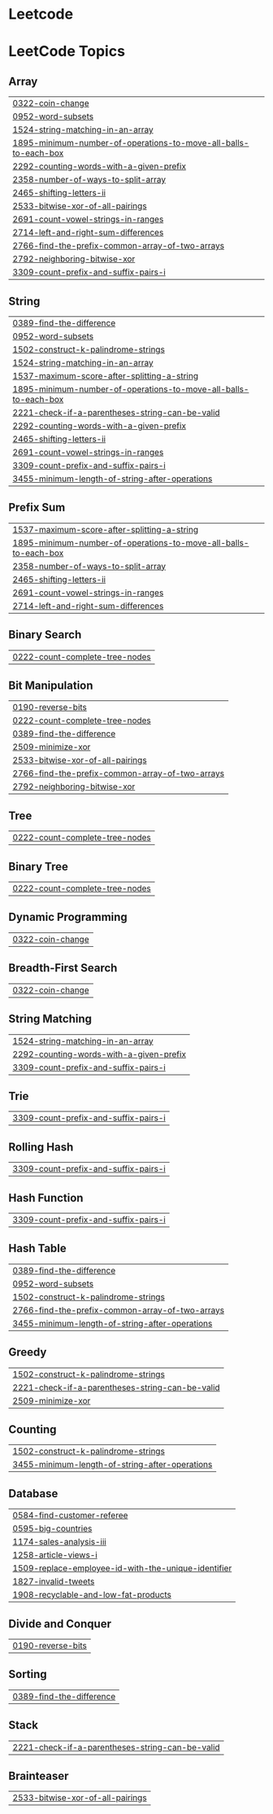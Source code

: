 # Leetcode 

<!---LeetCode Topics Start-->
# LeetCode Topics
## Array
|  |
| ------- |
| [0322-coin-change](https://github.com/Vivekchavda1374/https-github.com-Vivekchavda1374-LEETCODE-/tree/master/0322-coin-change) |
| [0952-word-subsets](https://github.com/Vivekchavda1374/https-github.com-Vivekchavda1374-LEETCODE-/tree/master/0952-word-subsets) |
| [1524-string-matching-in-an-array](https://github.com/Vivekchavda1374/https-github.com-Vivekchavda1374-LEETCODE-/tree/master/1524-string-matching-in-an-array) |
| [1895-minimum-number-of-operations-to-move-all-balls-to-each-box](https://github.com/Vivekchavda1374/https-github.com-Vivekchavda1374-LEETCODE-/tree/master/1895-minimum-number-of-operations-to-move-all-balls-to-each-box) |
| [2292-counting-words-with-a-given-prefix](https://github.com/Vivekchavda1374/https-github.com-Vivekchavda1374-LEETCODE-/tree/master/2292-counting-words-with-a-given-prefix) |
| [2358-number-of-ways-to-split-array](https://github.com/Vivekchavda1374/https-github.com-Vivekchavda1374-LEETCODE-/tree/master/2358-number-of-ways-to-split-array) |
| [2465-shifting-letters-ii](https://github.com/Vivekchavda1374/https-github.com-Vivekchavda1374-LEETCODE-/tree/master/2465-shifting-letters-ii) |
| [2533-bitwise-xor-of-all-pairings](https://github.com/Vivekchavda1374/https-github.com-Vivekchavda1374-LEETCODE-/tree/master/2533-bitwise-xor-of-all-pairings) |
| [2691-count-vowel-strings-in-ranges](https://github.com/Vivekchavda1374/https-github.com-Vivekchavda1374-LEETCODE-/tree/master/2691-count-vowel-strings-in-ranges) |
| [2714-left-and-right-sum-differences](https://github.com/Vivekchavda1374/https-github.com-Vivekchavda1374-LEETCODE-/tree/master/2714-left-and-right-sum-differences) |
| [2766-find-the-prefix-common-array-of-two-arrays](https://github.com/Vivekchavda1374/https-github.com-Vivekchavda1374-LEETCODE-/tree/master/2766-find-the-prefix-common-array-of-two-arrays) |
| [2792-neighboring-bitwise-xor](https://github.com/Vivekchavda1374/https-github.com-Vivekchavda1374-LEETCODE-/tree/master/2792-neighboring-bitwise-xor) |
| [3309-count-prefix-and-suffix-pairs-i](https://github.com/Vivekchavda1374/https-github.com-Vivekchavda1374-LEETCODE-/tree/master/3309-count-prefix-and-suffix-pairs-i) |
## String
|  |
| ------- |
| [0389-find-the-difference](https://github.com/Vivekchavda1374/https-github.com-Vivekchavda1374-LEETCODE-/tree/master/0389-find-the-difference) |
| [0952-word-subsets](https://github.com/Vivekchavda1374/https-github.com-Vivekchavda1374-LEETCODE-/tree/master/0952-word-subsets) |
| [1502-construct-k-palindrome-strings](https://github.com/Vivekchavda1374/https-github.com-Vivekchavda1374-LEETCODE-/tree/master/1502-construct-k-palindrome-strings) |
| [1524-string-matching-in-an-array](https://github.com/Vivekchavda1374/https-github.com-Vivekchavda1374-LEETCODE-/tree/master/1524-string-matching-in-an-array) |
| [1537-maximum-score-after-splitting-a-string](https://github.com/Vivekchavda1374/https-github.com-Vivekchavda1374-LEETCODE-/tree/master/1537-maximum-score-after-splitting-a-string) |
| [1895-minimum-number-of-operations-to-move-all-balls-to-each-box](https://github.com/Vivekchavda1374/https-github.com-Vivekchavda1374-LEETCODE-/tree/master/1895-minimum-number-of-operations-to-move-all-balls-to-each-box) |
| [2221-check-if-a-parentheses-string-can-be-valid](https://github.com/Vivekchavda1374/https-github.com-Vivekchavda1374-LEETCODE-/tree/master/2221-check-if-a-parentheses-string-can-be-valid) |
| [2292-counting-words-with-a-given-prefix](https://github.com/Vivekchavda1374/https-github.com-Vivekchavda1374-LEETCODE-/tree/master/2292-counting-words-with-a-given-prefix) |
| [2465-shifting-letters-ii](https://github.com/Vivekchavda1374/https-github.com-Vivekchavda1374-LEETCODE-/tree/master/2465-shifting-letters-ii) |
| [2691-count-vowel-strings-in-ranges](https://github.com/Vivekchavda1374/https-github.com-Vivekchavda1374-LEETCODE-/tree/master/2691-count-vowel-strings-in-ranges) |
| [3309-count-prefix-and-suffix-pairs-i](https://github.com/Vivekchavda1374/https-github.com-Vivekchavda1374-LEETCODE-/tree/master/3309-count-prefix-and-suffix-pairs-i) |
| [3455-minimum-length-of-string-after-operations](https://github.com/Vivekchavda1374/https-github.com-Vivekchavda1374-LEETCODE-/tree/master/3455-minimum-length-of-string-after-operations) |
## Prefix Sum
|  |
| ------- |
| [1537-maximum-score-after-splitting-a-string](https://github.com/Vivekchavda1374/https-github.com-Vivekchavda1374-LEETCODE-/tree/master/1537-maximum-score-after-splitting-a-string) |
| [1895-minimum-number-of-operations-to-move-all-balls-to-each-box](https://github.com/Vivekchavda1374/https-github.com-Vivekchavda1374-LEETCODE-/tree/master/1895-minimum-number-of-operations-to-move-all-balls-to-each-box) |
| [2358-number-of-ways-to-split-array](https://github.com/Vivekchavda1374/https-github.com-Vivekchavda1374-LEETCODE-/tree/master/2358-number-of-ways-to-split-array) |
| [2465-shifting-letters-ii](https://github.com/Vivekchavda1374/https-github.com-Vivekchavda1374-LEETCODE-/tree/master/2465-shifting-letters-ii) |
| [2691-count-vowel-strings-in-ranges](https://github.com/Vivekchavda1374/https-github.com-Vivekchavda1374-LEETCODE-/tree/master/2691-count-vowel-strings-in-ranges) |
| [2714-left-and-right-sum-differences](https://github.com/Vivekchavda1374/https-github.com-Vivekchavda1374-LEETCODE-/tree/master/2714-left-and-right-sum-differences) |
## Binary Search
|  |
| ------- |
| [0222-count-complete-tree-nodes](https://github.com/Vivekchavda1374/https-github.com-Vivekchavda1374-LEETCODE-/tree/master/0222-count-complete-tree-nodes) |
## Bit Manipulation
|  |
| ------- |
| [0190-reverse-bits](https://github.com/Vivekchavda1374/https-github.com-Vivekchavda1374-LEETCODE-/tree/master/0190-reverse-bits) |
| [0222-count-complete-tree-nodes](https://github.com/Vivekchavda1374/https-github.com-Vivekchavda1374-LEETCODE-/tree/master/0222-count-complete-tree-nodes) |
| [0389-find-the-difference](https://github.com/Vivekchavda1374/https-github.com-Vivekchavda1374-LEETCODE-/tree/master/0389-find-the-difference) |
| [2509-minimize-xor](https://github.com/Vivekchavda1374/https-github.com-Vivekchavda1374-LEETCODE-/tree/master/2509-minimize-xor) |
| [2533-bitwise-xor-of-all-pairings](https://github.com/Vivekchavda1374/https-github.com-Vivekchavda1374-LEETCODE-/tree/master/2533-bitwise-xor-of-all-pairings) |
| [2766-find-the-prefix-common-array-of-two-arrays](https://github.com/Vivekchavda1374/https-github.com-Vivekchavda1374-LEETCODE-/tree/master/2766-find-the-prefix-common-array-of-two-arrays) |
| [2792-neighboring-bitwise-xor](https://github.com/Vivekchavda1374/https-github.com-Vivekchavda1374-LEETCODE-/tree/master/2792-neighboring-bitwise-xor) |
## Tree
|  |
| ------- |
| [0222-count-complete-tree-nodes](https://github.com/Vivekchavda1374/https-github.com-Vivekchavda1374-LEETCODE-/tree/master/0222-count-complete-tree-nodes) |
## Binary Tree
|  |
| ------- |
| [0222-count-complete-tree-nodes](https://github.com/Vivekchavda1374/https-github.com-Vivekchavda1374-LEETCODE-/tree/master/0222-count-complete-tree-nodes) |
## Dynamic Programming
|  |
| ------- |
| [0322-coin-change](https://github.com/Vivekchavda1374/https-github.com-Vivekchavda1374-LEETCODE-/tree/master/0322-coin-change) |
## Breadth-First Search
|  |
| ------- |
| [0322-coin-change](https://github.com/Vivekchavda1374/https-github.com-Vivekchavda1374-LEETCODE-/tree/master/0322-coin-change) |
## String Matching
|  |
| ------- |
| [1524-string-matching-in-an-array](https://github.com/Vivekchavda1374/https-github.com-Vivekchavda1374-LEETCODE-/tree/master/1524-string-matching-in-an-array) |
| [2292-counting-words-with-a-given-prefix](https://github.com/Vivekchavda1374/https-github.com-Vivekchavda1374-LEETCODE-/tree/master/2292-counting-words-with-a-given-prefix) |
| [3309-count-prefix-and-suffix-pairs-i](https://github.com/Vivekchavda1374/https-github.com-Vivekchavda1374-LEETCODE-/tree/master/3309-count-prefix-and-suffix-pairs-i) |
## Trie
|  |
| ------- |
| [3309-count-prefix-and-suffix-pairs-i](https://github.com/Vivekchavda1374/https-github.com-Vivekchavda1374-LEETCODE-/tree/master/3309-count-prefix-and-suffix-pairs-i) |
## Rolling Hash
|  |
| ------- |
| [3309-count-prefix-and-suffix-pairs-i](https://github.com/Vivekchavda1374/https-github.com-Vivekchavda1374-LEETCODE-/tree/master/3309-count-prefix-and-suffix-pairs-i) |
## Hash Function
|  |
| ------- |
| [3309-count-prefix-and-suffix-pairs-i](https://github.com/Vivekchavda1374/https-github.com-Vivekchavda1374-LEETCODE-/tree/master/3309-count-prefix-and-suffix-pairs-i) |
## Hash Table
|  |
| ------- |
| [0389-find-the-difference](https://github.com/Vivekchavda1374/https-github.com-Vivekchavda1374-LEETCODE-/tree/master/0389-find-the-difference) |
| [0952-word-subsets](https://github.com/Vivekchavda1374/https-github.com-Vivekchavda1374-LEETCODE-/tree/master/0952-word-subsets) |
| [1502-construct-k-palindrome-strings](https://github.com/Vivekchavda1374/https-github.com-Vivekchavda1374-LEETCODE-/tree/master/1502-construct-k-palindrome-strings) |
| [2766-find-the-prefix-common-array-of-two-arrays](https://github.com/Vivekchavda1374/https-github.com-Vivekchavda1374-LEETCODE-/tree/master/2766-find-the-prefix-common-array-of-two-arrays) |
| [3455-minimum-length-of-string-after-operations](https://github.com/Vivekchavda1374/https-github.com-Vivekchavda1374-LEETCODE-/tree/master/3455-minimum-length-of-string-after-operations) |
## Greedy
|  |
| ------- |
| [1502-construct-k-palindrome-strings](https://github.com/Vivekchavda1374/https-github.com-Vivekchavda1374-LEETCODE-/tree/master/1502-construct-k-palindrome-strings) |
| [2221-check-if-a-parentheses-string-can-be-valid](https://github.com/Vivekchavda1374/https-github.com-Vivekchavda1374-LEETCODE-/tree/master/2221-check-if-a-parentheses-string-can-be-valid) |
| [2509-minimize-xor](https://github.com/Vivekchavda1374/https-github.com-Vivekchavda1374-LEETCODE-/tree/master/2509-minimize-xor) |
## Counting
|  |
| ------- |
| [1502-construct-k-palindrome-strings](https://github.com/Vivekchavda1374/https-github.com-Vivekchavda1374-LEETCODE-/tree/master/1502-construct-k-palindrome-strings) |
| [3455-minimum-length-of-string-after-operations](https://github.com/Vivekchavda1374/https-github.com-Vivekchavda1374-LEETCODE-/tree/master/3455-minimum-length-of-string-after-operations) |
## Database
|  |
| ------- |
| [0584-find-customer-referee](https://github.com/Vivekchavda1374/https-github.com-Vivekchavda1374-LEETCODE-/tree/master/0584-find-customer-referee) |
| [0595-big-countries](https://github.com/Vivekchavda1374/https-github.com-Vivekchavda1374-LEETCODE-/tree/master/0595-big-countries) |
| [1174-sales-analysis-iii](https://github.com/Vivekchavda1374/https-github.com-Vivekchavda1374-LEETCODE-/tree/master/1174-sales-analysis-iii) |
| [1258-article-views-i](https://github.com/Vivekchavda1374/https-github.com-Vivekchavda1374-LEETCODE-/tree/master/1258-article-views-i) |
| [1509-replace-employee-id-with-the-unique-identifier](https://github.com/Vivekchavda1374/https-github.com-Vivekchavda1374-LEETCODE-/tree/master/1509-replace-employee-id-with-the-unique-identifier) |
| [1827-invalid-tweets](https://github.com/Vivekchavda1374/https-github.com-Vivekchavda1374-LEETCODE-/tree/master/1827-invalid-tweets) |
| [1908-recyclable-and-low-fat-products](https://github.com/Vivekchavda1374/https-github.com-Vivekchavda1374-LEETCODE-/tree/master/1908-recyclable-and-low-fat-products) |
## Divide and Conquer
|  |
| ------- |
| [0190-reverse-bits](https://github.com/Vivekchavda1374/https-github.com-Vivekchavda1374-LEETCODE-/tree/master/0190-reverse-bits) |
## Sorting
|  |
| ------- |
| [0389-find-the-difference](https://github.com/Vivekchavda1374/https-github.com-Vivekchavda1374-LEETCODE-/tree/master/0389-find-the-difference) |
## Stack
|  |
| ------- |
| [2221-check-if-a-parentheses-string-can-be-valid](https://github.com/Vivekchavda1374/https-github.com-Vivekchavda1374-LEETCODE-/tree/master/2221-check-if-a-parentheses-string-can-be-valid) |
## Brainteaser
|  |
| ------- |
| [2533-bitwise-xor-of-all-pairings](https://github.com/Vivekchavda1374/https-github.com-Vivekchavda1374-LEETCODE-/tree/master/2533-bitwise-xor-of-all-pairings) |
<!---LeetCode Topics End-->